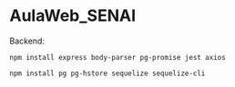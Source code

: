 # AulaWeb_SENAI

Backend:
```
npm install express body-parser pg-promise jest axios
```
```
npm install pg pg-hstore sequelize sequelize-cli
```

